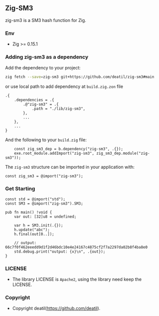 ## Zig-SM3 

zig-sm3 is a SM3 hash function for Zig.


### Env

 - Zig >= 0.15.1


### Adding zig-sm3 as a dependency

Add the dependency to your project:

```sh
zig fetch --save=zig-sm3 git+https://github.com/deatil/zig-sm3#main
```

or use local path to add dependency at `build.zig.zon` file

```zig
.{
    .dependencies = .{
        .@"zig-sm3" = .{
            .path = "./lib/zig-sm3",
        },
        ...
    },
    ...
}
```

And the following to your `build.zig` file:

```zig
    const zig_sm3_dep = b.dependency("zig-sm3", .{});
    exe.root_module.addImport("zig-sm3", zig_sm3_dep.module("zig-sm3"));
```

The `zig-sm3` structure can be imported in your application with:

```zig
const zig_sm3 = @import("zig-sm3");
```


### Get Starting

~~~zig
const std = @import("std");
const SM3 = @import("zig-sm3").SM3;

pub fn main() !void {
    var out: [32]u8 = undefined;
    
    var h = SM3.init(.{});
    h.update("abc");
    h.final(out[0..]);
    
    // output: 66c7f0f462eeedd9d1f2d46bdc10e4e24167c4875cf2f7a2297da02b8f4ba8e0
    std.debug.print("output: {x}\n", .{out});
}
~~~


### LICENSE

*  The library LICENSE is `Apache2`, using the library need keep the LICENSE.


### Copyright

*  Copyright deatil(https://github.com/deatil).
